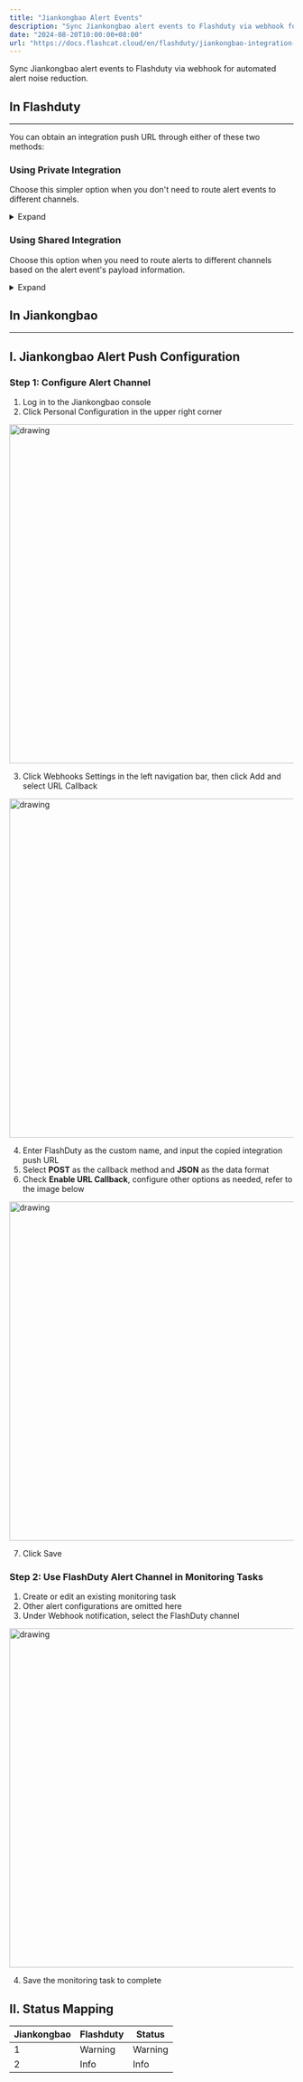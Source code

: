 ```yaml
---
title: "Jiankongbao Alert Events"
description: "Sync Jiankongbao alert events to Flashduty via webhook for automated alert noise reduction"
date: "2024-08-20T10:00:00+08:00"
url: "https://docs.flashcat.cloud/en/flashduty/jiankongbao-integration-guide"
---
```


Sync Jiankongbao alert events to Flashduty via webhook for automated alert noise reduction.

<div class="hide">

## In Flashduty
---
You can obtain an integration push URL through either of these two methods:

### Using Private Integration

Choose this simpler option when you don't need to route alert events to different channels.

<details>
  <summary>Expand</summary>
  
  1. Go to the Flashduty console, select **Channel**, and enter a specific channel's details page
  2. Select the **Integration** tab, click **Add Integration** to enter the integration page
  3. Choose **Jiankongbao** integration and click **Save** to generate a card
  4. Click the generated card to view the **push URL**, copy it for later use, and you're Done
  
</details>

### Using Shared Integration

Choose this option when you need to route alerts to different channels based on the alert event's payload information.

<details>
  <summary>Expand</summary>
  
  1. Go to the Flashduty console, select **Integration Center=>Alert Events** to enter the integration selection page
  2. Select **Jiankongbao** integration:
        - **Integration Name**: Define a name for this integration
  3. Click **Save** and copy the newly generated **push URL** for later use
  4. Click **Create Route** to configure routing rules for the integration. You can match different alerts to different channels based on conditions, or set a default channel as a fallback, and adjust as needed later
  5. Done
    
</details>
</div>

## In Jiankongbao
---

<div class="md-block">

## I. Jiankongbao Alert Push Configuration

### Step 1: Configure Alert Channel
1. Log in to the Jiankongbao console
2. Click Personal Configuration in the upper right corner

<img alt="drawing" width="600" src="https://fcpub-1301667576.cos.ap-nanjing.myqcloud.com/flashduty/doc/jkb-1.png" />

3. Click Webhooks Settings in the left navigation bar, then click Add and select URL Callback

<img alt="drawing" width="600" src="https://fcpub-1301667576.cos.ap-nanjing.myqcloud.com/flashduty/doc/jkb-2.png" />

4. Enter FlashDuty as the custom name, and input the copied integration push URL
5. Select **POST** as the callback method and **JSON** as the data format
6. Check **Enable URL Callback**, configure other options as needed, refer to the image below

<img alt="drawing" width="600" src="https://fcpub-1301667576.cos.ap-nanjing.myqcloud.com/flashduty/doc/jkb-3.png" />

7. Click Save

### Step 2: Use FlashDuty Alert Channel in Monitoring Tasks
1. Create or edit an existing monitoring task
2. Other alert configurations are omitted here
3. Under Webhook notification, select the FlashDuty channel

<img alt="drawing" width="600" src="https://fcpub-1301667576.cos.ap-nanjing.myqcloud.com/flashduty/doc/jkb-4.png" />

4. Save the monitoring task to complete
</div>

## II. Status Mapping

<div class="md-block">
  
|Jiankongbao|Flashduty|Status|
|---|---|---|
|1|Warning|Warning|
|2|Info|Info|

</div>
